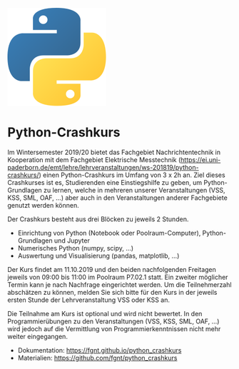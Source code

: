 ![logo](static/python_logo.svg)

# Python-Crashkurs

Im Wintersemester 2019/20 bietet das Fachgebiet Nachrichtentechnik in Kooperation mit dem Fachgebiet Elektrische Messtechnik (https://ei.uni-paderborn.de/emt/lehre/lehrveranstaltungen/ws-201819/python-crashkurs/) einen Python-Crashkurs im Umfang von 3 x 2h an. Ziel dieses Crashkurses ist es, Studierenden eine Einstiegshilfe zu geben, um Python-Grundlagen zu lernen, welche in mehreren unserer Veranstaltungen (VSS, KSS, SML, OAF, ...) aber auch in den Veranstaltungen anderer Fachgebiete genutzt werden können.  

Der Crashkurs besteht aus drei Blöcken zu jeweils 2 Stunden.

 - Einrichtung von Python (Notebook oder Poolraum-Computer), Python-Grundlagen und Jupyter
 - Numerisches Python (numpy, scipy, ...)
 - Auswertung und Visualisierung (pandas, matplotlib, ...)

Der Kurs findet am 11.10.2019 und den beiden nachfolgenden Freitagen jeweils von 09:00 bis 11:00 im Poolraum P7.02.1 statt.
Ein zweiter möglicher Termin kann je nach Nachfrage eingerichtet werden.
Um die Teilnehmerzahl abschätzen zu können, melden Sie sich bitte für den Kurs in der jeweils ersten Stunde der Lehrveranstaltung VSS oder KSS an.


Die Teilnahme am Kurs ist optional und wird nicht bewertet.
In den Programmierübungen zu den Veranstaltungen (VSS, KSS, SML, OAF, ...) wird jedoch auf die Vermittlung von Programmierkenntnissen nicht mehr weiter eingegangen.

 - Dokumentation: https://fgnt.github.io/python_crashkurs
 - Materialien: https://github.com/fgnt/python_crashkurs
